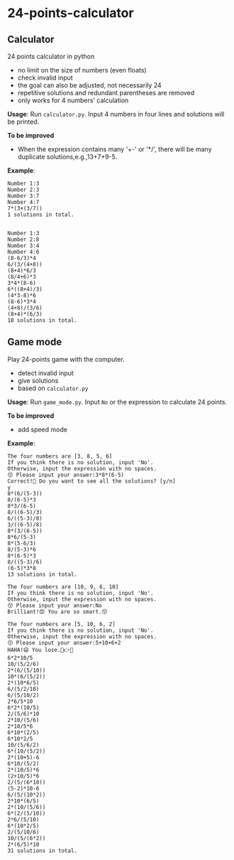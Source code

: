 # 24-points-calculator

## Calculator

24 points calculator in python

* no limit on the size of numbers (even floats)
* check invalid input
* the goal can also be adjusted, not necessarily 24
* repetitive solutions and redundant parentheses are removed
* only works for 4 numbers' calculation

**Usage**: Run `calculator.py`. Input 4 numbers in four lines and solutions will be printed.

**To be improved**

* When the expression contains many '+-' or '*/', there will be many duplicate solutions,e.g.,13+7+9-5.

**Example**:

```
Number 1:3
Number 2:3
Number 3:7
Number 4:7
7*(3+(3/7))
1 solutions in total.


Number 1:3
Number 2:8
Number 3:4
Number 4:6
(8-6/3)*4
6/(3/(4+8))
(8+4)*6/3
(8/4+6)*3
3*4*(8-6)
6*((8+4)/3)
(4*3-8)*6
(8-6)*3*4
(4+8)/(3/6)
(8+4)*(6/3)
10 solutions in total.
```

## Game mode

Play 24-points game with the computer.

* detect invalid input
* give solutions
* based on `calculator.py`

**Usage**: Run `game_mode.py`. Input `No` or the expression to calculate 24 points.

**To be improved**

* add speed mode

**Example**:

```
The four numbers are [3, 8, 5, 6]
If you think there is no solution, input 'No'.
Otherwise, input the expression with no spaces.
😚 Please input your answer:3*8*(6-5)
Correct!🤩 Do you want to see all the solutions? [y/n]
y
8*(6/(5-3))
8/(6-5)*3
8*3/(6-5)
8/((6-5)/3)
6/((5-3)/8)
3/((6-5)/8)
8*(3/(6-5))
8*6/(5-3)
8*(5-6/3)
8/(5-3)*6
8*(6-5)*3
8/((5-3)/6)
(6-5)*3*8
13 solutions in total.
```

```
The four numbers are [10, 9, 6, 10]
If you think there is no solution, input 'No'.
Otherwise, input the expression with no spaces.
😚 Please input your answer:No
Brilliant!😍 You are so smart.😚 
```

```
The four numbers are [5, 10, 6, 2]
If you think there is no solution, input 'No'.
Otherwise, input the expression with no spaces.
😚 Please input your answer:5+10+6+2
HAHA!😄 You lose.🤣👉🤡 
6*2*10/5
10/(5/2/6)
2*(6/(5/10))
10*(6/(5/2))
2*(10*6/5)
6/(5/2/10)
6/(5/10/2)
2*6/5*10
6*2*(10/5)
2/(5/6)*10
2*10/(5/6)
2*10/5*6
6*10*(2/5)
6*10*2/5
10/(5/6/2)
6*(10/(5/2))
2*(10+5)-6
6*10/(5/2)
2*(10/5)*6
(2+10/5)*6
2/(5/(6*10))
(5-2)*10-6
6/(5/(10*2))
2*10*(6/5)
2*(10/(5/6))
6*(2/(5/10))
2*6/(5/10)
6*(10*2/5)
2/(5/10/6)
10/(5/(6*2))
2*(6/5)*10
31 solutions in total.
```